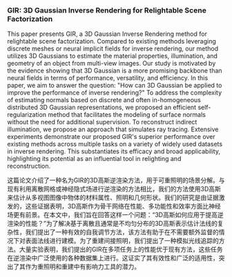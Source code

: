 ### GIR: 3D Gaussian Inverse Rendering for Relightable Scene Factorization

This paper presents GIR, a 3D Gaussian Inverse Rendering method for relightable scene factorization. Compared to existing methods leveraging discrete meshes or neural implicit fields for inverse rendering, our method utilizes 3D Gaussians to estimate the material properties, illumination, and geometry of an object from multi-view images. Our study is motivated by the evidence showing that 3D Gaussian is a more promising backbone than neural fields in terms of performance, versatility, and efficiency. In this paper, we aim to answer the question: "How can 3D Gaussian be applied to improve the performance of inverse rendering?" To address the complexity of estimating normals based on discrete and often in-homogeneous distributed 3D Gaussian representations, we proposed an efficient self-regularization method that facilitates the modeling of surface normals without the need for additional supervision. To reconstruct indirect illumination, we propose an approach that simulates ray tracing. Extensive experiments demonstrate our proposed GIR's superior performance over existing methods across multiple tasks on a variety of widely used datasets in inverse rendering. This substantiates its efficacy and broad applicability, highlighting its potential as an influential tool in relighting and reconstruction.

这篇论文介绍了一种名为GIR的3D高斯逆渲染方法，用于可重照明的场景分解。与现有利用离散网格或神经隐式场进行逆渲染的方法相比，我们的方法使用3D高斯来估计从多视图图像中物体的材料属性、照明和几何形状。我们的研究是由证据激发的，这些证据表明，3D高斯作为骨干网络在性能、多功能性和效率方面比神经场更有前景。在本文中，我们旨在回答这样一个问题：“3D高斯如何应用于提高逆渲染的性能？”为了解决基于离散且通常是不均匀分布的3D高斯表示估计法线的复杂性，我们提出了一种有效的自我调节方法，该方法有助于在不需要额外监督的情况下对表面法线进行建模。为了重建间接照明，我们提出了一种模拟光线追踪的方法。大量实验表明，我们提出的GIR在多项任务上的性能优于现有方法，这些任务在逆渲染中广泛使用的各种数据集上进行。这证实了其有效性和广泛的适用性，突出了其作为重照明和重建中有影响力工具的潜力。
